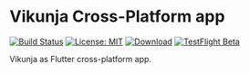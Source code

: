 # Vikunja Cross-Platform app

[![Build Status](https://drone.kolaente.de/api/badges/vikunja/app/status.svg)](https://drone.kolaente.de/vikunja/app)
[![License: MIT](https://img.shields.io/badge/License-MIT-blue.svg)](LICENSE)
[![Download](https://img.shields.io/badge/download-v0.1-brightgreen.svg)](https://storage.kolaente.de/minio/vikunja-app/)
[![TestFlight Beta](https://img.shields.io/badge/TestFlight-Beta-026CBB)](https://testflight.apple.com/join/KxOaAraq)

Vikunja as Flutter cross-platform app.